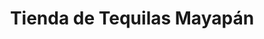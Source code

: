 ---
title: "Tienda de Tequilas Mayapán"
url: /valladolid/tienda-de-tequilas-mayapan/
shop: alcohol
---